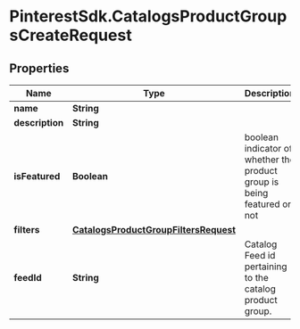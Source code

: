 # PinterestSdk.CatalogsProductGroupsCreateRequest

## Properties

Name | Type | Description | Notes
------------ | ------------- | ------------- | -------------
**name** | **String** |  | 
**description** | **String** |  | [optional] 
**isFeatured** | **Boolean** | boolean indicator of whether the product group is being featured or not | [optional] [default to false]
**filters** | [**CatalogsProductGroupFiltersRequest**](CatalogsProductGroupFiltersRequest.md) |  | 
**feedId** | **String** | Catalog Feed id pertaining to the catalog product group. | 


